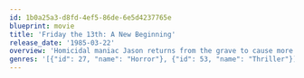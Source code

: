 ```yaml
---
id: 1b0a25a3-d8fd-4ef5-86de-6e5d4237765e
blueprint: movie
title: 'Friday the 13th: A New Beginning'
release_date: '1985-03-22'
overview: 'Homicidal maniac Jason returns from the grave to cause more bloody mayhem. Young Tommy may have escaped from Crystal Lake, but he’s still haunted by the gruesome events that happened there. When gory murders start happening at the secluded halfway house for troubled teens where he now lives, it seems like his nightmarish nemesis, Jason, is back for more sadistic slaughters. But as things spiral out of control and the body count rises, Tommy begins to wonder if he’s become the killer he fears most.'
genres: '[{"id": 27, "name": "Horror"}, {"id": 53, "name": "Thriller"}]'
---
```


